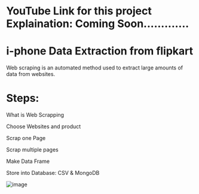 # YouTube Link for this project Explaination: Coming Soon.............

# i-phone Data Extraction from flipkart

Web scraping is an automated method used to extract large amounts of data from websites.

# Steps: 

What is Web Scrapping 

Choose Websites and product

Scrap one Page

Scrap multiple pages

Make Data Frame

Store into Database: CSV & MongoDB


![image](https://user-images.githubusercontent.com/35790897/147969648-988d2d86-edbf-41e7-bc9e-244b94194eae.png)









